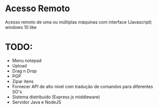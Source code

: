 # Acesso Remoto
Acesso remoto de uma ou múltiplas máquinas com interface (Javascript) windows 10 like

# TODO:
- Menu notepad
- Upload 
- Drag n Drop
- PGP
- Zipar itens
- Fornecer API de alto nível com tradução de comandos para diferentes SO's
- Sistema distribuido  (Express js middleware)
- Servidor Java e NodeJS
